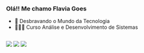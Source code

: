 ### Olá!! Me chamo Flavia Goes

- 🔭 Desbravando o Mundo da Tecnologia
- 👩🏻‍💻 Curso Análise e Desenvolvimento de Sistemas
##

<div> 
  <a href="https://www.instagram.com/flav_mor/" target="_blank"><img src="https://img.shields.io/badge/-Instagram-%23E4405F?style=for-the-badge&logo=instagram&logoColor=white" target="_blank"></a>
  <a href = "mailto:flavia04goes@gmail.com"><img src="https://img.shields.io/badge/-Gmail-%23333?style=for-the-badge&logo=gmail&logoColor=white" target="_blank"></a>
  <a href="https://www.linkedin.com/in/flaviagoes/" target="_blank"><img src="https://img.shields.io/badge/-LinkedIn-%230077B5?style=for-the-badge&logo=linkedin&logoColor=white" target="_blank"></a>   
</div>
